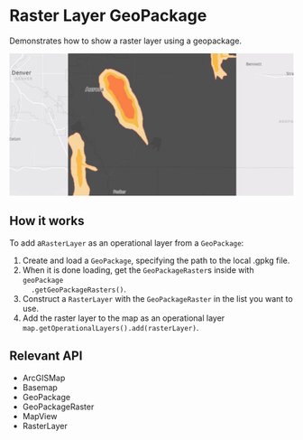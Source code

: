<h1>Raster Layer GeoPackage</h1>

<p>Demonstrates how to show a raster layer using a geopackage.</p>

<p><img src="RasterLayerGeoPackage.png"/></p>

<h2>How it works</h2>

<p>To add a<code>RasterLayer</code> as an operational layer from a <code>GeoPackage</code>:</p>
<ol>
  <li>Create and load a <code>GeoPackage</code>, specifying the path to the local .gpkg file.</li>
  <li>When it is done loading, get the <code>GeoPackageRaster</code>s inside with <code>geoPackage
  .getGeoPackageRasters()</code>.</li>
  <li>Construct a <code>RasterLayer</code> with the <code>GeoPackageRaster</code> in the list you want to use.</li>
  <li>Add the raster layer to the map as an operational layer <code>map.getOperationalLayers().add(rasterLayer)</code>.</li>
</ol>

<h2>Relevant API</h2>

<ul>
  <li>ArcGISMap</li>
  <li>Basemap</li>
  <li>GeoPackage</li>
  <li>GeoPackageRaster</li>
  <li>MapView</li>
  <li>RasterLayer</li>
</ul>
